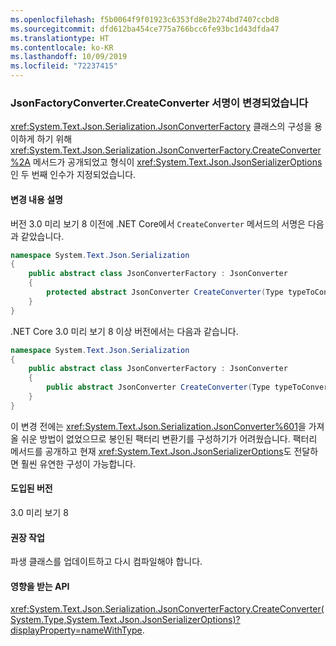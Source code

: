```yaml
---
ms.openlocfilehash: f5b0064f9f01923c6353fd8e2b274bd7407ccbd8
ms.sourcegitcommit: dfd612ba454ce775a766bcc6fe93bc1d43dfda47
ms.translationtype: HT
ms.contentlocale: ko-KR
ms.lasthandoff: 10/09/2019
ms.locfileid: "72237415"
---
```

### <a name="jsonfactoryconvertercreateconverter-signature-changed"></a>JsonFactoryConverter.CreateConverter 서명이 변경되었습니다

<xref:System.Text.Json.Serialization.JsonConverterFactory> 클래스의 구성을 용이하게 하기 위해 <xref:System.Text.Json.Serialization.JsonConverterFactory.CreateConverter%2A> 메서드가 공개되었고 형식이 <xref:System.Text.Json.JsonSerializerOptions>인 두 번째 인수가 지정되었습니다.

#### <a name="change-description"></a>변경 내용 설명

버전 3.0 미리 보기 8 이전에 .NET Core에서 `CreateConverter` 메서드의 서명은 다음과 같았습니다. 

```csharp
namespace System.Text.Json.Serialization
{
    public abstract class JsonConverterFactory : JsonConverter
    {
        protected abstract JsonConverter CreateConverter(Type typeToConvert);
    }
}
```

.NET Core 3.0 미리 보기 8 이상 버전에서는 다음과 같습니다.

```csharp
namespace System.Text.Json.Serialization
{
    public abstract class JsonConverterFactory : JsonConverter
    {
        public abstract JsonConverter CreateConverter(Type typeToConvert, JsonSerializerOptions options);
    }
}
```

이 변경 전에는 <xref:System.Text.Json.Serialization.JsonConverter%601>을 가져올 쉬운 방법이 없었으므로 봉인된 팩터리 변환기를 구성하기가 어려웠습니다. 팩터리 메서드를 공개하고 현재 <xref:System.Text.Json.JsonSerializerOptions>도 전달하면 훨씬 유연한 구성이 가능합니다.

#### <a name="version-introduced"></a>도입된 버전

3.0 미리 보기 8

#### <a name="recommended-action"></a>권장 작업

파생 클래스를 업데이트하고 다시 컴파일해야 합니다.

#### <a name="affected-apis"></a>영향을 받는 API

<xref:System.Text.Json.Serialization.JsonConverterFactory.CreateConverter(System.Type,System.Text.Json.JsonSerializerOptions)?displayProperty=nameWithType>.

<!-- For tool use only

### Affected APIs

- `M:System.Text.Json.Serialization.JsonConverterFactory.CreateConverter(System.Type,System.Text.Json.JsonSerializerOptions)`

-->
